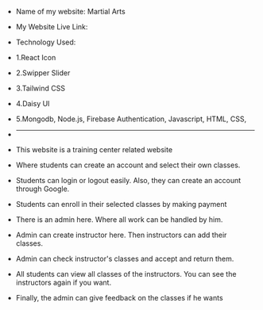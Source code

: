 * Name of my website: Martial Arts
* My Website Live Link: 
* Technology Used: 
* 1.React Icon
* 2.Swipper Slider
* 3.Tailwind CSS
* 4.Daisy UI
* 5.Mongodb, Node.js, Firebase Authentication, Javascript, HTML, CSS, 

* ------------------------------

* This website is a training center related website
* Where students can create an account and select their own classes.
* Students can login or logout easily. Also, they can create an account through Google.
* Students can enroll in their selected classes by making payment
* There is an admin here. Where all work can be handled by him.
* Admin can create instructor here. Then instructors can add their classes.
* Admin can check instructor's classes and accept and return them.
* All students can view all classes of the instructors. You can see the instructors again if you want.
* Finally, the admin can give feedback on the classes if he wants
